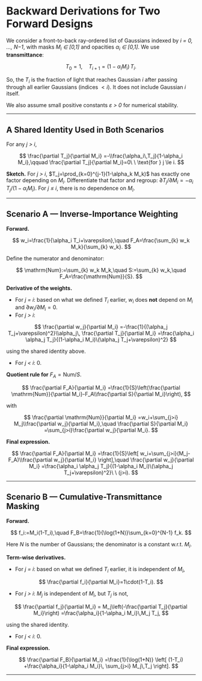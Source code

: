 # Backward Derivations for Two Forward Designs

We consider a front-to-back ray-ordered list of Gaussians indexed by *i = 0, ..., N−1*, with masks *M<sub>i</sub> ∈ [0,1]* and opacities *α<sub>i</sub> ∈ [0,1]*. We use **transmittance**:

$$
T_0=1,\quad T_{i+1}=(1-\alpha_i M_i)\,T_i.
$$

So, the $T_i$ is the fraction of light that reaches Gaussian $i$ after passing through all earlier Gaussians (indices $< i$). It does not include Gaussian $i$ itself.

We also assume small positive constants *ε > 0* for numerical stability.

---

## A Shared Identity Used in Both Scenarios

For any *j > i*,

$$
\frac{\partial T_j}{\partial M_i}
=-\\frac{\alpha_i\,T_j}{1-\alpha_i M_i},\qquad
\frac{\partial T_j}{\partial M_i}=0\ \ \text{for } j \le i.
$$

**Sketch.** For *j > i*, $T_j=\prod_{k=0}^{j-1}(1-\alpha_k M_k)$ has exactly one factor depending on *M<sub>i</sub>*. Differentiate that factor and regroup:
$\partial T_j/\partial M_i=-\alpha_i\,T_j/(1-\alpha_i M_i)$. For *j ≤ i*, there is no dependence on *M<sub>i</sub>*.

---

## Scenario A — Inverse-Importance Weighting

**Forward.**

$$
w_i=\frac{1}{\alpha_i T_i+\varepsilon},\quad
F_A=\frac{\sum_{k} w_k M_k}{\sum_{k} w_k}.
$$

Define the numerator and denominator:

$$
\mathrm{Num}:=\sum_{k} w_k M_k,\quad
S:=\sum_{k} w_k,\quad
F_A=\frac{\mathrm{Num}}{S}.
$$

**Derivative of the weights.**

- For *j = i*: based on what we defined *T<sub>i</sub>* earlier, *w<sub>i</sub>* does **not** depend on *M<sub>i</sub>* and $\partial w_i/\partial M_i=0$.
- For *j > i*:

$$
\frac{\partial w_j}{\partial M_i}
=-\frac{1}{(\alpha_j T_j+\varepsilon)^2}\\alpha_j\, \frac{\partial T_j}{\partial M_i}
=\frac{\alpha_i \alpha_j T_j}{(1-\alpha_i M_i)\(\alpha_j T_j+\varepsilon)^2}
$$

using the shared identity above.

- For *j < i*: 0.

**Quotient rule for** $F_A=\mathrm{Num}/S$.

$$
\frac{\partial F_A}{\partial M_i}
=\frac{1}{S}\left(\frac{\partial \mathrm{Num}}{\partial M_i}-F_A\\frac{\partial S}{\partial M_i}\right),
$$

with

$$
\frac{\partial \mathrm{Num}}{\partial M_i}
=w_i+\sum_{j>i} M_j\\frac{\partial w_j}{\partial M_i},\quad
\frac{\partial S}{\partial M_i}
=\sum_{j>i}\frac{\partial w_j}{\partial M_i}.
$$

**Final expression.**

$$
\frac{\partial F_A}{\partial M_i}
=\frac{1}{S}\left[
w_i+\sum_{j>i}(M_j-F_A)\\frac{\partial w_j}{\partial M_i}
\right],\quad
\frac{\partial w_j}{\partial M_i}
=\frac{\alpha_i \alpha_j T_j}{(1-\alpha_i M_i)\(\alpha_j T_j+\varepsilon)^2}\ \ (j>i).
$$


---

## Scenario B — Cumulative-Transmittance Masking

**Forward.**

$$
f_i:=M_i(1-T_i),\quad
F_B=\frac{1}{\log(1+N)}\sum_{k=0}^{N-1} f_k.
$$

Here *N* is the number of Gaussians; the denominator is a constant w.r.t. *M<sub>i</sub>*.

**Term-wise derivatives.**

- For *j = i*: based on what we defined *T<sub>i</sub>* earlier, it is independent of *M<sub>i</sub>*,

$$
\frac{\partial f_i}{\partial M_i}=1\cdot(1-T_i).
$$

- For *j > i*: *M<sub>j</sub>* is independent of *M<sub>i</sub>*, but *T<sub>j</sub>* is not,

$$
\frac{\partial f_j}{\partial M_i}
= M_j\left(-\frac{\partial T_j}{\partial M_i}\right)
=\frac{\alpha_i}{1-\alpha_i M_i}\,M_j T_j,
$$

using the shared identity.

- For *j < i*: 0.

**Final expression.**

$$
\frac{\partial F_B}{\partial M_i}
=\frac{1}{\log(1+N)}
\left[
(1-T_i)
+\frac{\alpha_i}{1-\alpha_i M_i}\,
\sum_{j>i} M_j\,T_j
\right].
$$

---


